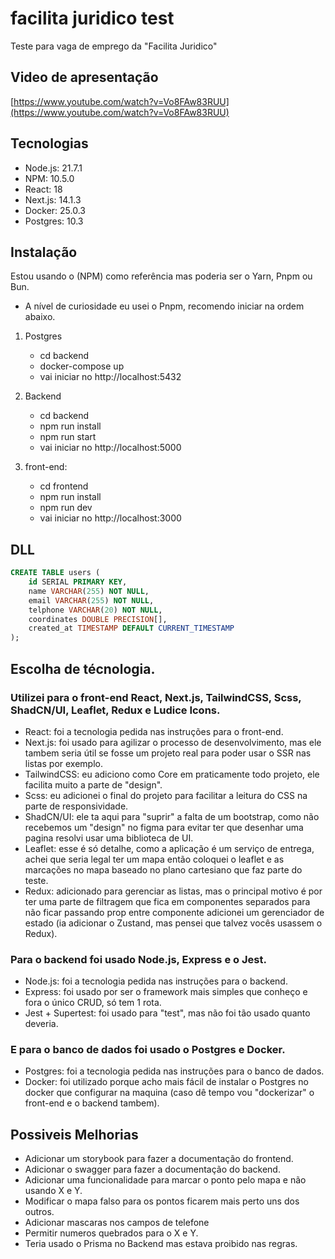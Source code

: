 # facilita juridico test
 Teste para vaga de emprego da "Facilita Juridico"

## Video de apresentação
[https://www.youtube.com/watch?v=Vo8FAw83RUU](https://www.youtube.com/watch?v=Vo8FAw83RUU)

## Tecnologias

* Node.js: 21.7.1
* NPM: 10.5.0
* React: 18
* Next.js: 14.1.3 
* Docker: 25.0.3
* Postgres: 10.3

## Instalação
 Estou usando o (NPM) como referência mas poderia ser o Yarn, Pnpm ou Bun.
 * A nível de curiosidade eu usei o Pnpm, recomendo iniciar na ordem abaixo.

1. Postgres
    * cd backend
    * docker-compose up
    * vai iniciar no http://localhost:5432

2. Backend
    * cd backend
    * npm run install
    * npm run start
    * vai iniciar no http://localhost:5000

3. front-end:
    * cd frontend
    * npm run install
    * npm run dev
    * vai iniciar no http://localhost:3000

## DLL
```sql
CREATE TABLE users (
    id SERIAL PRIMARY KEY,
    name VARCHAR(255) NOT NULL,
    email VARCHAR(255) NOT NULL,
    telphone VARCHAR(20) NOT NULL,
    coordinates DOUBLE PRECISION[],
    created_at TIMESTAMP DEFAULT CURRENT_TIMESTAMP
);
```

## Escolha de técnologia.
 
 ### Utilizei para o front-end React, Next.js, TailwindCSS, Scss, ShadCN/UI, Leaflet, Redux e Ludice Icons.
* React: foi a tecnologia pedida nas instruções para o front-end.
* Next.js: foi usado para agilizar o processo de desenvolvimento, mas ele tambem seria útil se fosse um projeto real para poder usar o SSR nas listas por exemplo.
* TailwindCSS: eu adiciono como Core em praticamente todo projeto, ele facilita muito a parte de "design".
* Scss: eu adicionei o final do projeto para facilitar a leitura do CSS na parte de responsividade.
* ShadCN/UI: ele ta aqui para "suprir" a falta de um bootstrap, como não recebemos um "design" no figma para evitar ter que desenhar uma pagina resolvi usar uma biblioteca de UI.
* Leaflet: esse é só detalhe, como a aplicação é um serviço de entrega, achei que seria legal ter um mapa então coloquei o leaflet e as marcações no mapa baseado no plano cartesiano que faz parte do teste.
* Redux: adicionado para gerenciar as listas, mas o principal motivo é por ter uma parte de filtragem que fica em componentes separados para não ficar passando prop entre componente adicionei um gerenciador de estado (ia adicionar o Zustand, mas pensei que talvez vocês usassem o Redux).

 ### Para o backend foi usado Node.js, Express e o Jest.
* Node.js: foi a tecnologia pedida nas instruções para o backend.
* Express: foi usado por ser o framework mais simples que conheço e fora o único CRUD, só tem 1 rota.
* Jest + Supertest: foi usado para "test", mas não foi tão usado quanto deveria.

 ### E para o banco de dados foi usado o Postgres e Docker. 
* Postgres: foi a tecnologia pedida nas instruções para o banco de dados.
* Docker: foi utilizado porque acho mais fácil de instalar o Postgres no docker que configurar na maquina (caso dê tempo vou "dockerizar" o front-end e o backend tambem).

## Possiveis Melhorias
* Adicionar um storybook para fazer a documentação do frontend.
* Adicionar o swagger para fazer a documentação do backend.
* Adicionar uma funcionalidade para marcar o ponto pelo mapa e não usando X e Y.
* Modificar o mapa falso para os pontos ficarem mais perto uns dos outros.
* Adicionar mascaras nos campos de telefone
* Permitir numeros quebrados para o X e Y.
* Teria usado o Prisma no Backend mas estava proibido nas regras.